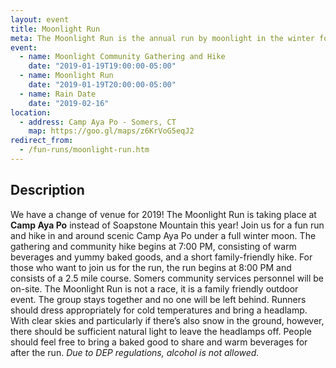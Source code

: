 ```yaml
---
layout: event
title: Moonlight Run
meta: The Moonlight Run is the annual run by moonlight in the winter forests of Connecticut. Come to enjoy the beauty of the moonlit forest!
event: 
  - name: Moonlight Community Gathering and Hike
    date: "2019-01-19T19:00:00-05:00"
  - name: Moonlight Run
    date: "2019-01-19T20:00:00-05:00"
  - name: Rain Date
    date: "2019-02-16"
location: 
  - address: Camp Aya Po - Somers, CT
    map: https://goo.gl/maps/z6KrVoG5eqJ2
redirect_from:
  - /fun-runs/moonlight-run.htm
---
```


## Description

We have a change of venue for 2019! The Moonlight Run is taking place at **Camp Aya Po** instead of Soapstone Mountain this year!
Join us for a fun run and hike in and around scenic Camp Aya Po under a full winter moon. 
The gathering and community hike begins at 7:00 PM, consisting of warm beverages and yummy baked goods, and a short family-friendly hike.
For those who want to join us for the run, the run begins at 8:00 PM and consists of a 2.5 mile course.
Somers community services personnel will be on-site. 
The Moonlight Run is not a race, it is a family friendly outdoor event. The group stays together and no one will be left behind.
Runners should dress appropriately for cold temperatures and bring a headlamp. With clear skies and particularly if there’s also snow in the ground, however, there should be sufficient natural light to leave the headlamps off.
People should feel free to bring a baked good to share and warm beverages for after the run. *Due to DEP regulations, alcohol is not allowed.*
